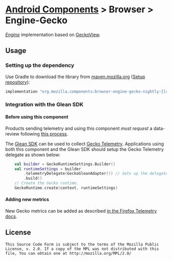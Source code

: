 # [Android Components](../../../README.md) > Browser > Engine-Gecko

[*Engine*](../../concept/engine/README.md) implementation based on [GeckoView](https://wiki.mozilla.org/Mobile/GeckoView).

## Usage

### Setting up the dependency

Use Gradle to download the library from [maven.mozilla.org](https://maven.mozilla.org/) ([Setup repository](../../../README.md#maven-repository)):

```Groovy
implementation "org.mozilla.components:browser-engine-gecko-nightly:{latest-version}"
```

### Integration with the Glean SDK

#### Before using this component
Products sending telemetry and using this component *must request* a data-review following [this process](https://wiki.mozilla.org/Firefox/Data_Collection).

The [Glean SDK](../../../components/service/glean/README.md) can be used to collect [Gecko Telemetry](https://firefox-source-docs.mozilla.org/toolkit/components/telemetry/telemetry/index.html).
Applications using both this component and the Glean SDK should setup the Gecko Telemetry delegate
as shown below:

```Kotlin
    val builder = GeckoRuntimeSettings.Builder()
    val runtimeSettings = builder
        .telemetryDelegate(GeckoGleanAdapter()) // Sets up the delegate!
        .build()
    // Create the Gecko runtime.
    GeckoRuntime.create(context, runtimeSettings)
```

#### Adding new metrics

New Gecko metrics can be added as described [in the Firefox Telemetry docs](https://firefox-source-docs.mozilla.org/toolkit/components/telemetry/telemetry/start/adding-a-new-probe.html).

## License

    This Source Code Form is subject to the terms of the Mozilla Public
    License, v. 2.0. If a copy of the MPL was not distributed with this
    file, You can obtain one at http://mozilla.org/MPL/2.0/
